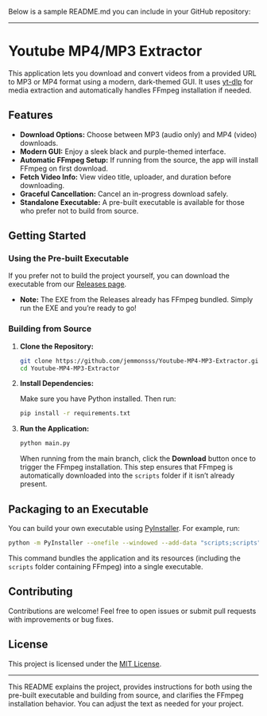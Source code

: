 Below is a sample README.md you can include in your GitHub repository:

---

# Youtube MP4/MP3 Extractor

This application lets you download and convert videos from a provided URL to MP3 or MP4 format using a modern, dark-themed GUI. It uses [yt-dlp](https://github.com/yt-dlp/yt-dlp) for media extraction and automatically handles FFmpeg installation if needed.

## Features

- **Download Options:** Choose between MP3 (audio only) and MP4 (video) downloads.
- **Modern GUI:** Enjoy a sleek black and purple-themed interface.
- **Automatic FFmpeg Setup:** If running from the source, the app will install FFmpeg on first download.
- **Fetch Video Info:** View video title, uploader, and duration before downloading.
- **Graceful Cancellation:** Cancel an in-progress download safely.
- **Standalone Executable:** A pre-built executable is available for those who prefer not to build from source.

## Getting Started

### Using the Pre-built Executable

If you prefer not to build the project yourself, you can download the executable from our [Releases page](https://github.com/jemmonsss/Youtube-MP4-MP3-Extractor/releases/download/tag/Youtube-MP4-MP3-Extractor.exe).

- **Note:** The EXE from the Releases already has FFmpeg bundled. Simply run the EXE and you’re ready to go!

### Building from Source

1. **Clone the Repository:**

   ```bash
   git clone https://github.com/jemmonsss/Youtube-MP4-MP3-Extractor.git
   cd Youtube-MP4-MP3-Extractor
   ```

2. **Install Dependencies:**

   Make sure you have Python installed. Then run:
   
   ```bash
   pip install -r requirements.txt
   ```

3. **Run the Application:**

   ```bash
   python main.py
   ```

   When running from the main branch, click the **Download** button once to trigger the FFmpeg installation. This step ensures that FFmpeg is automatically downloaded into the `scripts` folder if it isn’t already present.

## Packaging to an Executable

You can build your own executable using [PyInstaller](https://pyinstaller.org/). For example, run:

```bash
python -m PyInstaller --onefile --windowed --add-data "scripts;scripts" --icon="jslogo.png" main.py
```

This command bundles the application and its resources (including the `scripts` folder containing FFmpeg) into a single executable.

## Contributing

Contributions are welcome! Feel free to open issues or submit pull requests with improvements or bug fixes.

## License

This project is licensed under the [MIT License](LICENSE).

---

This README explains the project, provides instructions for both using the pre-built executable and building from source, and clarifies the FFmpeg installation behavior. You can adjust the text as needed for your project.
